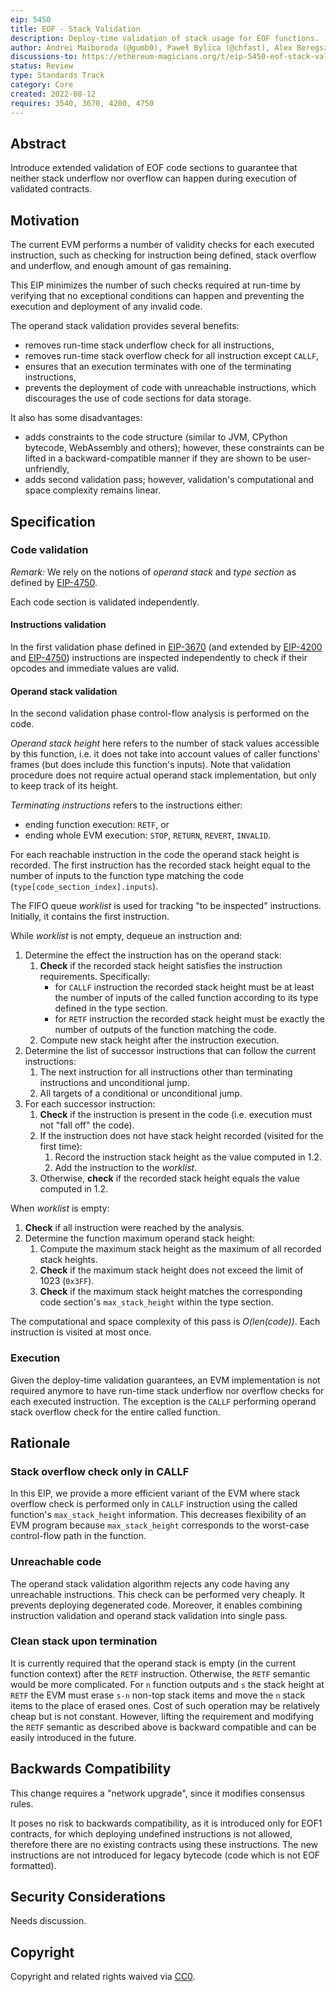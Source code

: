 ```yaml
---
eip: 5450
title: EOF - Stack Validation
description: Deploy-time validation of stack usage for EOF functions.
author: Andrei Maiboroda (@gumb0), Paweł Bylica (@chfast), Alex Beregszaszi (@axic)
discussions-to: https://ethereum-magicians.org/t/eip-5450-eof-stack-validation/10410
status: Review
type: Standards Track
category: Core
created: 2022-08-12
requires: 3540, 3670, 4200, 4750
---
```


## Abstract

Introduce extended validation of EOF code sections to guarantee that neither stack underflow nor overflow can happen during execution of validated contracts.

## Motivation

The current EVM performs a number of validity checks for each executed instruction, such as checking
for instruction being defined, stack overflow and underflow, and enough amount of gas remaining.

This EIP minimizes the number of such checks required at run-time
by verifying that no exceptional conditions can happen
and preventing the execution and deployment of any invalid code.

The operand stack validation provides several benefits:

- removes run-time stack underflow check for all instructions,
- removes run-time stack overflow check for all instruction except `CALLF`,
- ensures that an execution terminates with one of the terminating instructions,
- prevents the deployment of code with unreachable instructions, which discourages the use of code sections for data storage.

It also has some disadvantages:

- adds constraints to the code structure (similar to JVM, CPython bytecode, WebAssembly and others); however, these constraints can be lifted in a backward-compatible manner if they are shown to be user-unfriendly,
- adds second validation pass; however, validation's computational and space complexity remains linear.

## Specification

### Code validation

*Remark:* We rely on the notions of *operand stack* and *type section* as defined by [EIP-4750](./eip-4750.md).

Each code section is validated independently.

#### Instructions validation

In the first validation phase defined in [EIP-3670](./eip-3670.md) (and extended by [EIP-4200](./eip-4200.md) and [EIP-4750](./eip-4750.md)) instructions are inspected independently to check if their opcodes and immediate values are valid.

#### Operand stack validation

In the second validation phase control-flow analysis is performed on the code.

*Operand stack height* here refers to the number of stack values accessible by this function, i.e. it does not take into account values of caller functions' frames (but does include this function's inputs). Note that validation procedure does not require actual operand stack implementation, but only to keep track of its height.

*Terminating instructions* refers to the instructions either:

- ending function execution: `RETF`, or
- ending whole EVM execution: `STOP`, `RETURN`, `REVERT`, `INVALID`.

For each reachable instruction in the code the operand stack height is recorded.
The first instruction has the recorded stack height equal to the number of inputs to the function type matching the code (`type[code_section_index].inputs`).

The FIFO queue *worklist* is used for tracking "to be inspected" instructions. Initially, it contains the first instruction.

While *worklist* is not empty, dequeue an instruction and:

1. Determine the effect the instruction has on the operand stack:
   1. **Check** if the recorded stack height satisfies the instruction requirements. Specifically:
      - for `CALLF` instruction the recorded stack height must be at least the number of inputs of the called function according to its type defined in the type section.
      - for `RETF` instruction the recorded stack height must be exactly the number of outputs of the function matching the code.
   2. Compute new stack height after the instruction execution.
2. Determine the list of successor instructions that can follow the current instructions:
   1. The next instruction for all instructions other than terminating instructions and unconditional jump.
   2. All targets of a conditional or unconditional jump.
3. For each successor instruction:
   1. **Check** if the instruction is present in the code (i.e. execution must not "fall off" the code).
   2. If the instruction does not have stack height recorded (visited for the first time):
      1. Record the instruction stack height as the value computed in 1.2.
      2. Add the instruction to the *worklist*.
   3. Otherwise, **check** if the recorded stack height equals the value computed in 1.2.

When *worklist* is empty:

1. **Check** if all instruction were reached by the analysis.
2. Determine the function maximum operand stack height:
   1. Compute the maximum stack height as the maximum of all recorded stack heights.
   2. **Check** if the maximum stack height does not exceed the limit of 1023 (`0x3FF`).
   3. **Check** if the maximum stack height matches the corresponding code section's `max_stack_height` within the type section.

The computational and space complexity of this pass is *O(len(code))*. Each instruction is visited at most once.

### Execution

Given the deploy-time validation guarantees, an EVM implementation is not required anymore to have run-time stack underflow nor overflow checks for each executed instruction. The exception is the `CALLF` performing operand stack overflow check for the entire called function.

## Rationale

### Stack overflow check only in CALLF

In this EIP, we provide a more efficient variant of the EVM where stack overflow check is performed only in `CALLF` instruction using the called function's `max_stack_height` information. This decreases flexibility of an EVM program because `max_stack_height` corresponds to the worst-case control-flow path in the function.

### Unreachable code

The operand stack validation algorithm rejects any code having any unreachable instructions. This check can be performed very cheaply. It prevents deploying degenerated code. Moreover, it enables combining instruction validation and operand stack validation into single pass.

### Clean stack upon termination

It is currently required that the operand stack is empty (in the current function context) after the `RETF` instruction.
Otherwise, the `RETF` semantic would be more complicated. For `n` function outputs and `s` the stack height at `RETF` the EVM must erase `s-n` non-top stack items and move the `n` stack items to the place of erased ones. Cost of such operation may be relatively cheap but is not constant.
However, lifting the requirement and modifying the `RETF` semantic as described above is backward
compatible and can be easily introduced in the future.

## Backwards Compatibility

This change requires a "network upgrade", since it modifies consensus rules.

It poses no risk to backwards compatibility, as it is introduced only for EOF1 contracts, for which deploying undefined instructions is not allowed, therefore there are no existing contracts using these instructions. The new instructions are not introduced for legacy bytecode (code which is not EOF formatted).

## Security Considerations

Needs discussion.

## Copyright

Copyright and related rights waived via [CC0](../LICENSE.md).
